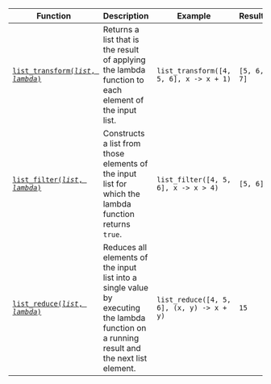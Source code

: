 | Function                                                 | Description                                                                                                                                | Example                                   | Result      | Aliases                                                 |
| -------------------------------------------------------- | ------------------------------------------------------------------------------------------------------------------------------------------ | ----------------------------------------- | ----------- | ------------------------------------------------------- |
| [`list_transform(`*`list`*`, `*`lambda`*`)`](#transform) | Returns a list that is the result of applying the lambda function to each element of the input list.                                       | `list_transform([4, 5, 6], x -> x + 1)`   | `[5, 6, 7]` | `array_transform`, `apply`, `list_apply`, `array_apply` |
| [`list_filter(`*`list`*`, `*`lambda`*`)`](#filter)       | Constructs a list from those elements of the input list for which the lambda function returns `true`.                                      | `list_filter([4, 5, 6], x -> x > 4)`      | `[5, 6]`    | `array_filter`, `filter`                                |
| [`list_reduce(`*`list`*`, `*`lambda`*`)`](#reduce)       | Reduces all elements of the input list into a single value by executing the lambda function on a running result and the next list element. | `list_reduce([4, 5, 6], (x, y) -> x + y)` | `15`        | `array_reduce`, `reduce`                                |
